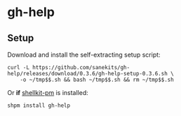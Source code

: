 # gh-help

## Setup

Download and install the self-extracting setup script:
```
curl -L https://github.com/sanekits/gh-help/releases/download/0.3.6/gh-help-setup-0.3.6.sh \
    -o ~/tmp$$.sh && bash ~/tmp$$.sh && rm ~/tmp$$.sh
```


Or **if** [shellkit-pm](https://github.com/sanekits/shellkit-pm) is installed:

    shpm install gh-help

##
